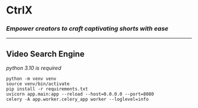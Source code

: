 # CtrlX

### _Empower creators to craft captivating shorts with ease_

---

## Video Search Engine

_python 3.10 is required_

```
python -m venv venv
source venv/bin/activate
pip install -r requirements.txt
uvicorn app.main:app --reload --host=0.0.0.0 --port=8080
celery -A app.worker.celery_app worker --loglevel=info
```
